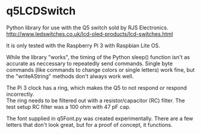 # q5LCDSwitch
Python library for use with the Q5 switch sold by RJS Electronics.
http://www.ledswitches.co.uk/lcd-oled-products/lcd-switches.html

It is only tested with the Raspberry Pi 3 with Raspbian Lite OS.  

While the library "works", the timing of the Python sleep() function isn't as accurate as neccessary to repeatedly send commands.
Single byte commands (like commands to change colors or single letters) work fine, but the "writeAString" methods don't always work well.  

The Pi 3 clock has a ring, which makes the Q5 to not respond or respond incorrectly.  
The ring needs to be filtered out with a resistor/capacitor (RC) filter. The test setup RC filter was a 100 ohm with 47 pF cap. 

The font supplied in q5Font.py was created experimentally. There are a few letters that don't look great, but for a proof of concept, it functions.
